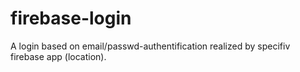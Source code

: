# firebase-login

A login based on email/passwd-authentification realized by specifiv firebase app (location).



